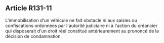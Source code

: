 Article R131-11
----
L'immobilisation d'un véhicule ne fait obstacle ni aux saisies ou confiscations
ordonnées par l'autorité judiciaire ni à l'action du créancier qui disposerait
d'un droit réel constitué antérieurement au prononcé de la décision de
condamnation.
